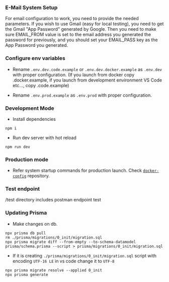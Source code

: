 ### E-Mail System Setup

For email configuration to work, you need to provide the needed parameters. If you wish to use Gmail (easy for local testing), you need to get the Gmail "App Password" generated by Google. Then you need to make sure EMAIL_FROM value is set to the email address you generated the password for previously, and you should set your EMAIL_PASS key as the App Password you generated.

### Configure env variables

-   Rename `.env.dev.code.example` or `.env.dev.docker.example` as `.env.dev` with proper configuration. (If you launch from docker copy .docker.example, if you launch from development environment VS Code etc..., copy .code.example)

-   Rename `.env.prod.example` as `.env.prod` with proper configuration.

### Development Mode

-   Install dependencies

```
npm i
```

-   Run dev server with hot reload

```
npm run dev
```

### Production mode

-   Refer system startup commands for production launch. Check [`docker-config`](https://github.com/staucktion/docker-config) repository.

### Test endpoint

/test directory includes postman endpoint test

### Updating Prisma

-   Make changes on db.

```
npx prisma db pull
rm ./prisma/migrations/0_init/migration.sql
npx prisma migrate diff --from-empty --to-schema-datamodel prisma/schema.prisma --script > prisma/migrations/0_init/migration.sql
```

-   If it is creating `./prisma/migrations/0_init/migration.sql` script with encoding `UTF-16 LE` in vs code change it to `UTF-8`

```
npx prisma migrate resolve --applied 0_init
npx prisma generate
```